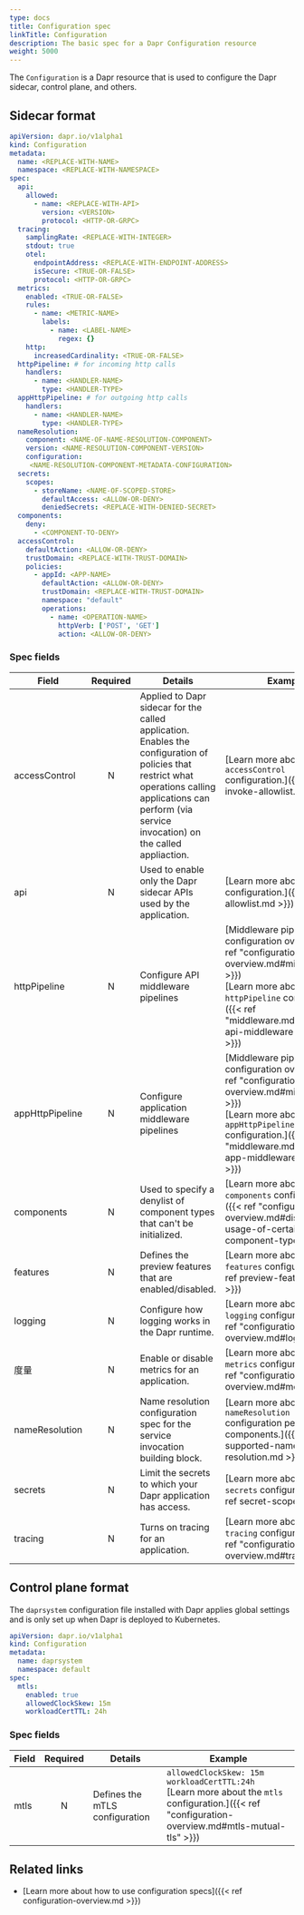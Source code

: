 ```yaml
---
type: docs
title: Configuration spec
linkTitle: Configuration
description: The basic spec for a Dapr Configuration resource
weight: 5000
---
```


The `Configuration` is a Dapr resource that is used to configure the Dapr sidecar, control plane, and others.

## Sidecar format

```yaml
apiVersion: dapr.io/v1alpha1
kind: Configuration
metadata:
  name: <REPLACE-WITH-NAME>
  namespace: <REPLACE-WITH-NAMESPACE>
spec:
  api:
    allowed:
      - name: <REPLACE-WITH-API>
        version: <VERSION>
        protocol: <HTTP-OR-GRPC>
  tracing:
    samplingRate: <REPLACE-WITH-INTEGER>
    stdout: true
    otel:
      endpointAddress: <REPLACE-WITH-ENDPOINT-ADDRESS>
      isSecure: <TRUE-OR-FALSE>
      protocol: <HTTP-OR-GRPC>
  metrics:
    enabled: <TRUE-OR-FALSE>
    rules:
      - name: <METRIC-NAME>
        labels:
          - name: <LABEL-NAME>
            regex: {}
    http:
      increasedCardinality: <TRUE-OR-FALSE>
  httpPipeline: # for incoming http calls
    handlers:
      - name: <HANDLER-NAME>
        type: <HANDLER-TYPE>
  appHttpPipeline: # for outgoing http calls
    handlers:
      - name: <HANDLER-NAME>
        type: <HANDLER-TYPE>
  nameResolution:
    component: <NAME-OF-NAME-RESOLUTION-COMPONENT>
    version: <NAME-RESOLUTION-COMPONENT-VERSION>
    configuration:
     <NAME-RESOLUTION-COMPONENT-METADATA-CONFIGURATION>
  secrets:
    scopes:
      - storeName: <NAME-OF-SCOPED-STORE>
        defaultAccess: <ALLOW-OR-DENY>
        deniedSecrets: <REPLACE-WITH-DENIED-SECRET>
  components:
    deny:
      - <COMPONENT-TO-DENY>
  accessControl:
    defaultAction: <ALLOW-OR-DENY>
    trustDomain: <REPLACE-WITH-TRUST-DOMAIN>
    policies:
      - appId: <APP-NAME>
        defaultAction: <ALLOW-OR-DENY>
        trustDomain: <REPLACE-WITH-TRUST-DOMAIN>
        namespace: "default"
        operations:
          - name: <OPERATION-NAME>
            httpVerb: ['POST', 'GET']
            action: <ALLOW-OR-DENY>
```

### Spec fields

| Field           | Required | Details                                                                                                                                                                                                                         | Example                                                                                                                                                                                                                                                                                                                                                                    |
| --------------- | :------: | ------------------------------------------------------------------------------------------------------------------------------------------------------------------------------------------------------------------------------- | -------------------------------------------------------------------------------------------------------------------------------------------------------------------------------------------------------------------------------------------------------------------------------------------------------------------------------------------------------------------------- |
| accessControl   |     N    | Applied to Dapr sidecar for the called application. Enables the configuration of policies that restrict what operations calling applications can perform (via service invocation) on the called appliaction. | [Learn more about the `accessControl` configuration.]({{< ref invoke-allowlist.md >}})                                                                                                                                                                                                              |
| api             |     N    | Used to enable only the Dapr sidecar APIs used by the application.                                                                                                                                                              | [Learn more about the `api` configuration.]({{< ref api-allowlist.md >}})                                                                                                                                                                                                                           |
| httpPipeline    |     N    | Configure API middleware pipelines                                                                                                                                                                                              | [Middleware pipeline configuration overview]({{< ref "configuration-overview\.md#middleware" >}})<br>[Learn more about the `httpPipeline` configuration.]({{< ref "middleware.md#configure-api-middleware-pipelines" >}})    |
| appHttpPipeline |     N    | Configure application middleware pipelines                                                                                                                                                                                      | [Middleware pipeline configuration overview]({{< ref "configuration-overview\.md#middleware" >}})<br>[Learn more about the `appHttpPipeline` configuration.]({{< ref "middleware.md#configure-app-middleware-pipelines" >}}) |
| components      |     N    | Used to specify a denylist of component types that can't be initialized.                                                                                                                                                        | [Learn more about the `components` configuration.]({{< ref "configuration-overview\.md#disallow-usage-of-certain-component-types" >}})                                                                                                                                                              |
| features        |     N    | Defines the preview features that are enabled/disabled.                                                                                                                                                                         | [Learn more about the `features` configuration.]({{< ref preview-features.md >}})                                                                                                                                                                                                                   |
| logging         |     N    | Configure how logging works in the Dapr runtime.                                                                                                                                                                                | [Learn more about the `logging` configuration.]({{< ref "configuration-overview\.md#logging" >}})                                                                                                                                                                                                   |
| 度量              |     N    | Enable or disable metrics for an application.                                                                                                                                                                                   | [Learn more about the `metrics` configuration.]({{< ref "configuration-overview\.md#metrics" >}})                                                                                                                                                                                                   |
| nameResolution  |     N    | Name resolution configuration spec for the service invocation building block.                                                                                                                                                   | [Learn more about the `nameResolution` configuration per components.]({{< ref supported-name-resolution.md >}})                                                                                                                                                                                     |
| secrets         |     N    | Limit the secrets to which your Dapr application has access.                                                                                                                                                                    | [Learn more about the `secrets` configuration.]({{< ref secret-scope.md >}})                                                                                                                                                                                                                        |
| tracing         |     N    | Turns on tracing for an application.                                                                                                                                                                                            | [Learn more about the `tracing` configuration.]({{< ref "configuration-overview\.md#tracing" >}})                                                                                                                                                                                                   |

## Control plane format

The `daprsystem` configuration file installed with Dapr applies global settings and is only set up when Dapr is deployed to Kubernetes.

```yml
apiVersion: dapr.io/v1alpha1
kind: Configuration
metadata:
  name: daprsystem
  namespace: default
spec:
  mtls:
    enabled: true
    allowedClockSkew: 15m
    workloadCertTTL: 24h
```

### Spec fields

| Field | Required | Details                        | Example                                                                                                                                                                                                                           |
| ----- | :------: | ------------------------------ | --------------------------------------------------------------------------------------------------------------------------------------------------------------------------------------------------------------------------------- |
| mtls  |     N    | Defines the mTLS configuration | `allowedClockSkew: 15m`<br>`workloadCertTTL:24h`<br>[Learn more about the `mtls` configuration.]({{< ref "configuration-overview\.md#mtls-mutual-tls" >}}) |

## Related links

- [Learn more about how to use configuration specs]({{< ref configuration-overview\.md >}})
